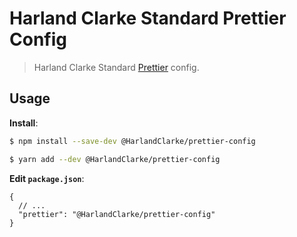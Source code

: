# Harland Clarke Standard Prettier Config

> Harland Clarke Standard [Prettier](https://prettier.io) config.

## Usage

**Install**:

```bash
$ npm install --save-dev @HarlandClarke/prettier-config
```

```bash
$ yarn add --dev @HarlandClarke/prettier-config
```

**Edit `package.json`**:

```jsonc
{
  // ...
  "prettier": "@HarlandClarke/prettier-config"
}
```
